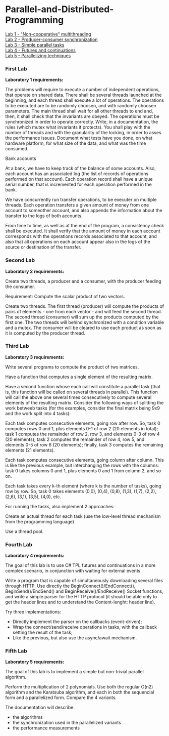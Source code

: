 # Parallel-and-Distributed-Programming

  [Lab 1 - "Non-cooperative" multithreading](#first-lab) </br>
  [Lab 2 - Producer-consumer synchronization](#second-lab)  </br>
  [Lab 3 - Simple parallel tasks](#third-lab) </br>
  [Lab 4 - Futures and continuations](#fourth-lab) </br>
  [Lab 5 - Parallelizing techniques](#fifth-lab) </br>


### First Lab

<b> Laboratory 1 requirements: </b>

   The problems will require to execute a number of independent operations, that operate on shared data.
   There shall be several threads launched at the beginning, and each thread shall execute a lot of operations. The operations to be executed are to be randomly choosen, and with randomly choosen parameters.
   The main thread shall wait for all other threads to end and, then, it shall check that the invariants are obeyed.
   The operations must be synchronized in order to operate correctly. Write, in a documentation, the rules (which mutex what invariants it protects).
   You shall play with the number of threads and with the granularity of the locking, in order to asses the performance issues. Document what tests have you done, on what hardware platform, for what size of the data, and what was the time consumed.

Bank accounts

At a bank, we have to keep track of the balance of some accounts. Also, each account has an associated log (the list of records of operations performed on that account). Each operation record shall have a unique serial number, that is incremented for each operation performed in the bank.

We have concurrently run transfer operations, to be executer on multiple threads. Each operation transfers a given amount of money from one account to someother account, and also appends the information about the transfer to the logs of both accounts.

From time to time, as well as at the end of the program, a consistency check shall be executed. It shall verify that the amount of money in each account corresponds with the operations records associated to that account, and also that all operations on each account appear also in the logs of the source or destination of the transfer.

### Second Lab

<b> Laboratory 2 requirements: </b>

Create two threads, a producer and a consumer, with the producer feeding the consumer.

Requirement: Compute the scalar product of two vectors.

Create two threads. The first thread (producer) will compute the products of pairs of elements - one from each vector - and will feed the second thread. The second thread (consumer) will sum up the products computed by the first one. The two threads will behind synchronized with a condition variable and a mutex. The consumer will be cleared to use each product as soon as it is computed by the producer thread.

### Third Lab

<b>Laboratory 3 requirements:</b>


Write several programs to compute the product of two matrices.

Have a function that computes a single element of the resulting matrix.

Have a second function whose each call will constitute a parallel task (that is, this function will be called on several threads in parallel). This function will call the above one several times consecutively to compute several elements of the resulting matrix. Consider the following ways of splitting the work betweeb tasks (for the examples, consider the final matrix being 9x9 and the work split into 4 tasks):

   Each task computes consecutive elements, going row after row. So, task 0 computes rows 0 and 1, plus elements 0-1 of row 2 (20 elements in total); task 1 computes the remainder of row 2, row 3, and elements 0-3 of row 4 (20 elements); task 2 computes the remainder of row 4, row 5, and elements 0-5 of row 6 (20 elements); finally, task 3 computes the remaining elements (21 elements).
   
   Each task computes consecutive elements, going column after column. This is like the previous example, but interchanging the rows with the columns: task 0 takes columns 0 and 1, plus elements 0 and 1 from column 2, and so on.
    
   Each task takes every k-th element (where k is the number of tasks), going row by row. So, task 0 takes elements (0,0), (0,4), (0,8), (1,3), (1,7), (2,2), (2,6), (3,1), (3,5), (4,0), etc.

For running the tasks, also implement 2 approaches:

   Create an actual thread for each task (use the low-level thread mechanism from the programming language)
   
   Use a thread pool.


### Fourth Lab

<b> Laboratory 4 requirements: </b>

The goal of this lab is to use C# TPL futures and continuations in a more complex scenario, in conjunction with waiting for external events.

Write a program that is capable of simultaneously downloading several files through HTTP. Use directly the BeginConnect()/EndConnect(), BeginSend()/EndSend() and BeginReceive()/EndReceive() Socket functions, and write a simple parser for the HTTP protocol (it should be able only to get the header lines and to understand the Content-lenght: header line).

Try three implementations:

 <ul>
 <li>Directly implement the parser on the callbacks (event-driven); </li>
 <li>Wrap the connect/send/receive operations in tasks, with the callback setting the result of the task; </li>
 <li>Like the previous, but also use the async/await mechanism. </li> </ul>
 
 ### Fifth Lab

 <b> Laboratory 5 requirements: </b>
  
The goal of this lab is to implement a simple but non-trivial parallel algorithm.

Perform the multiplication of 2 polynomials. Use both the regular O(n2) algorithm and the Karatsuba algorithm, and each in both the sequencial form and a parallelized form. Compare the 4 variants.

The documentation will describe:
<ul> 
    <li>the algorithms </li>
    <li>the synchronization used in the parallelized variants</li>
    <li>the performance measurements </li>
</ul>
